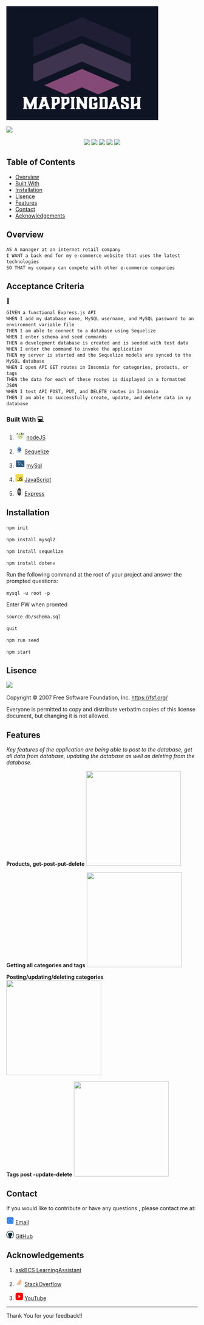 

  <a href="#">
    <img src="images/Screenshot 2023-03-15 at 11.10.06 AM.png" alt="mappingDash" title="mappingDash"  height="300" width="400" />
</a>

![](https://img.shields.io/badge/License-GNU-red.svg) 

<p align="center">
    <img src="https://img.shields.io/badge/Javascript-yellow" />
    <img src="https://img.shields.io/badge/express-orange" />
    <img src="https://img.shields.io/badge/Sequelize-blue"  />
    <img src="https://img.shields.io/badge/mySQL-blue"  />
    <img src="https://img.shields.io/badge/dotenv-green" />
</p>

## Table of Contents

- [Overview](#overview)
- [Built With](#built-with)
- [Installation](#installation)  
- [Lisence](#lisence)
- [Features](#features)
- [Contact](#contact)
- [Acknowledgements](#acknowledgements)

## Overview

```
AS A manager at an internet retail company
I WANT a back end for my e-commerce website that uses the latest technologies
SO THAT my company can compete with other e-commerce companies
```

## Acceptance Criteria

💾   
``` 
GIVEN a functional Express.js API
WHEN I add my database name, MySQL username, and MySQL password to an environment variable file
THEN I am able to connect to a database using Sequelize
WHEN I enter schema and seed commands
THEN a development database is created and is seeded with test data
WHEN I enter the command to invoke the application
THEN my server is started and the Sequelize models are synced to the MySQL database
WHEN I open API GET routes in Insomnia for categories, products, or tags
THEN the data for each of these routes is displayed in a formatted JSON
WHEN I test API POST, PUT, and DELETE routes in Insomnia
THEN I am able to successfully create, update, and delete data in my database
```



### Built With 💻


1.  <img src="images/NODE.JS-logo.png"  width="25" height="20">   [nodeJS](https://nodejs.org/en/docs/)

2.  <img src="images/sequelize-logo.png"  width="20" height="20">   [Sequelize](https://sequelize.org/)

3.  <img src="images/mysql-workbench-icon.png"  width="25" height="20">   [mySql](https://www.mysql.com/about/legal/logos.html)

4.   <img src="images/javascript.png"  width="20" height="20">   [JavaScript]()

5. <img src="images/express.png"  width="20" height="20">   [Express](https://expressjs.com/)


## Installation

`npm init`

`npm install mysql2`

`npm install sequelize`

`npm install dotenv`

Run the following command at the root of your project and answer the prompted questions:

`mysql -u root -p`

Enter PW when promted

`source db/schema.sql`

`quit`

`npm run seed`
  
`npm start`

## Lisence

![](https://img.shields.io/badge/License-GNU-red.svg) 

Copyright © 2007 Free Software Foundation, Inc. <https://fsf.org/>

Everyone is permitted to copy and distribute verbatim copies of this license document, but changing it is not allowed.

## Features
  
*Key features of the application are being able to post to the database, get all data from database, updating the database as well as deleting from the database.*


**Products, get-post-put-delete**
  <img src="./images/productss_get_post_put_delete.gif"  width="250" height="250">

**Getting all categories and tags**
<img src="./images/get all_categories_tags.gif"  width="250" height="250">

**Posting/updating/deleting categories**
<img src="./images/categories_ delete-post-get.gif"  width="250" height="250">

**Tags post -update-delete**
<img src="./images/TAGS-post_update_delete.gif"  width="250" height="250">



## Contact

If you would like to contribute or have any questions , please contact me at:


<img src="images/icloud.jpg"  width="20" height="20"> [Email](mailto:moraadrian510@icloud.com)

<img src="images/GitHub.png"  width="20" height="20"> [GitHub](https://github.com/moraadrian510)

## Acknowledgements

1. [askBCS LearningAssistant]()

2. <img src="images/STACK-overflow.png"  width="20" height="20">  [StackOverflow](https://stackoverflow.com/)

3.  <img src="images/YOUTUBE.png"  width="20" height="20"> [YouTube](https://www.youtube.com)

--- 
 Thank You for your feedback!!

